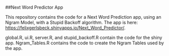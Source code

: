 ##Next Word Predictor App

This repository contains the code for a Next Word Prediction app, using an Ngram Model, with a Stupid Backoff algorithm. The app is here: https://felixgerlsbeck.shinyapps.io/Next_Word_Predictor/.

global.R, ui.R, server.R, and stupid_backoff.R contain the code for the shiny app.
Ngram_Tables.R contains the code to create the Ngram Tables used by the app.
